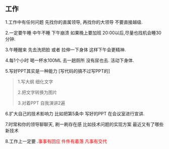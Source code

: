## 工作

1.工作中有任何问题  先找你的直属领导, 再找你的大领导   不要直接越级.

2.一定要午睡   中午不睡 下午崩溃   如果晚上要加班  20:00以后,尽量也找机会睡30分钟.

3.午睡醒来  先去洗把脸  或者 拉伸一下身体  这样下午会更精神.

4.每1个小时  喝一杯水100ML    去一趟厕所   没有尿也去.  活动下身体.

5.写好PPT其实是一种能力    [写代码的搞不过写PPT的]

> 1.写大纲   细化文字
>
> 2.把文字转换为图片
>
> 3.对着PPT  自我演讲2遍

6.扩大自己的技术影响力  比如把第5条中 写好的PPT 在会议室进行宣讲.

7.时常和你的领导聊聊天, 刷一刷存在感   比如技术问题的实现方案    最近又有了哪些新技术

8.工作上一定要 .<font color=#FF0000 >事事有回应 件件有着落 凡事有交代</font>



 





 

